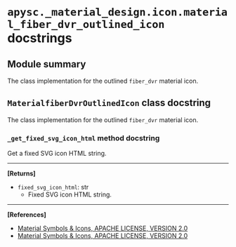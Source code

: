 # `apysc._material_design.icon.material_fiber_dvr_outlined_icon` docstrings

## Module summary

The class implementation for the outlined `fiber_dvr` material icon.

## `MaterialfiberDvrOutlinedIcon` class docstring

The class implementation for the outlined `fiber_dvr` material icon.

### `_get_fixed_svg_icon_html` method docstring

Get a fixed SVG icon HTML string.<hr>

**[Returns]**

- `fixed_svg_icon_html`: str
  - Fixed SVG icon HTML string.

<hr>

**[References]**

- [Material Symbols & Icons, APACHE LICENSE, VERSION 2.0](https://fonts.google.com/icons?icon.size=24&icon.color=%23e8eaed)
- [Material Symbols & Icons, APACHE LICENSE, VERSION 2.0](https://www.apache.org/licenses/LICENSE-2.0.html)